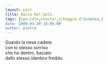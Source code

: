 ```yaml
---
layout: post
title: Bacio Del Gelo
tags: [speciale,onestar,scheggia d'essenza,]
date: 2009-03-20 14:05:00
author: pietro
---
```

Guardo la neve cadere<br/>con lo stesso sorriso<br/>che ho dentro, baciato<br/>dallo stesso identico freddo.
